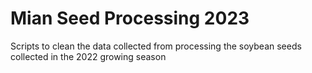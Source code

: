 # Mian Seed Processing 2023
Scripts to clean the data collected from processing the soybean seeds collected in the 2022 growing season
